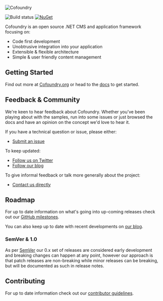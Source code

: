 ![Cofoundry](https://www.cofoundry.org/content/images/external/logo_for_github_readme.png)

![Build status](https://github.com/cofoundry-cms/cofoundry/actions/workflows/build.yml/badge.svg)
[![NuGet](https://img.shields.io/nuget/v/Cofoundry.Web.Admin.svg)](https://www.nuget.org/packages/Cofoundry.Web.Admin/)

Cofoundry is an open source .NET CMS and application framework focusing on:

- Code first development
- Unobtrusive integration into your application
- Extensible & flexible architecture
- Simple & user friendly content management

## Getting Started

Find out more at [Cofoundry.org](https://www.cofoundry.org/) or head to the [docs](https://www.cofoundry.org/docs) to get started.

## Feedback & Community

We're keen to hear feedback about Cofoundry. Whether you've been playing about with the samples, run into some issues or just browsed the docs and have an opinion on the concept we'd love to hear it.

If you have a technical question or issue, please either:

- [Submit an issue](https://github.com/cofoundry-cms/cofoundry/issues)

To keep updated:

- [Follow us on Twitter](https://twitter.com/cofoundrycms)
- [Follow our blog](https://www.cofoundry.org/blog)

To give informal feedback or talk more generally about the project:

- [Contact us directly](https://www.cofoundry.org/contact)

## Roadmap

For up to date information on what's going into up-coming releases check out our [GitHub milestones](https://github.com/cofoundry-cms/cofoundry/milestones).

You can also keep up to date with recent developments on [our blog](https://www.cofoundry.org/blog).

### SemVer & 1.0

As per [SemVer](https://semver.org/) our 0.x set of releases are considered early development and breaking changes can happen at any point, however our approach is that patch releases are non-breaking while minor releases can be breaking, but will be documented as such in release notes.

## Contributing

For up to date information check out our [contributor guidelines](https://github.com/cofoundry-cms/cofoundry/blob/master/CONTRIBUTING.md).
